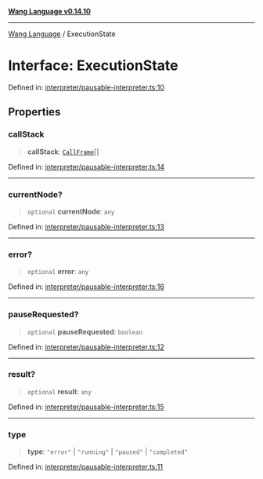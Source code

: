 [**Wang Language v0.14.10**](../README.md)

***

[Wang Language](../globals.md) / ExecutionState

# Interface: ExecutionState

Defined in: [interpreter/pausable-interpreter.ts:10](https://github.com/artpar/wang/blob/61b057ca9085041eb45870b6832c37fc9af1ff26/src/interpreter/pausable-interpreter.ts#L10)

## Properties

### callStack

> **callStack**: [`CallFrame`](CallFrame.md)[]

Defined in: [interpreter/pausable-interpreter.ts:14](https://github.com/artpar/wang/blob/61b057ca9085041eb45870b6832c37fc9af1ff26/src/interpreter/pausable-interpreter.ts#L14)

***

### currentNode?

> `optional` **currentNode**: `any`

Defined in: [interpreter/pausable-interpreter.ts:13](https://github.com/artpar/wang/blob/61b057ca9085041eb45870b6832c37fc9af1ff26/src/interpreter/pausable-interpreter.ts#L13)

***

### error?

> `optional` **error**: `any`

Defined in: [interpreter/pausable-interpreter.ts:16](https://github.com/artpar/wang/blob/61b057ca9085041eb45870b6832c37fc9af1ff26/src/interpreter/pausable-interpreter.ts#L16)

***

### pauseRequested?

> `optional` **pauseRequested**: `boolean`

Defined in: [interpreter/pausable-interpreter.ts:12](https://github.com/artpar/wang/blob/61b057ca9085041eb45870b6832c37fc9af1ff26/src/interpreter/pausable-interpreter.ts#L12)

***

### result?

> `optional` **result**: `any`

Defined in: [interpreter/pausable-interpreter.ts:15](https://github.com/artpar/wang/blob/61b057ca9085041eb45870b6832c37fc9af1ff26/src/interpreter/pausable-interpreter.ts#L15)

***

### type

> **type**: `"error"` \| `"running"` \| `"paused"` \| `"completed"`

Defined in: [interpreter/pausable-interpreter.ts:11](https://github.com/artpar/wang/blob/61b057ca9085041eb45870b6832c37fc9af1ff26/src/interpreter/pausable-interpreter.ts#L11)
